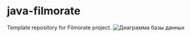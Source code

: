 # java-filmorate
Template repository for Filmorate project.
![Диаграмма базы данных](https://docs.google.com/drawings/d/11_YW5HCz9S9-McnAEflTaHvd3sAkfvR80e6gMOsma2w/edit?usp=sharing)
